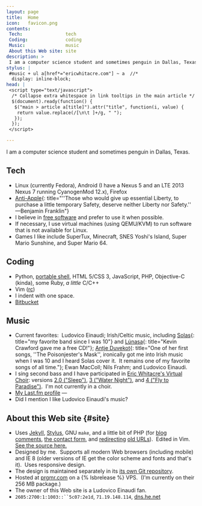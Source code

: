 ```yaml
---
layout: page
title:  Home
icon:   favicon.png
contents:
 Tech:                tech
 Coding:              coding
 Music:               music
 About this Web site: site
description: >
 I am a computer science student and sometimes penguin in Dallas, Texas.
stylus: |
 #music + ul a[href*="ericwhitacre.com"] ~ a  //*
  display: inline-block;
head: |
 <script type="text/javascript">
  /* Collapse extra whitespace in link tooltips in the main article */
  $(document).ready(function() {
   $("main > article a[title]").attr("title", function(i, value) {
    return value.replace(/[\n\t ]+/g, " ");
   });
  });
 </script>

---
```


I am a computer science student and sometimes penguin in Dallas, Texas.


## Tech

* Linux (currently Fedora), Android (I have a Nexus 5 and an LTE 2013 Nexus 7
  running CyanogenMod 12.x), Firefox
* [Anti-Apple](https://www.stallman.org/apple.html){:
   title="''Those who would give up essential Liberty, to purchase a little
          temporary Safety, deserve neither Liberty nor Safety.''
                                                    —Benjamin Franklin"}
* I believe in [free software](https://www.gnu.org/philosophy/free-sw.html)
  and prefer to use it when possible.
* If necessary, I use virtual machines (using QEMU/KVM) to run software that
  is not available for Linux.
* Games I like include SuperTux, Minecraft, SNES Yoshi's Island, Super Mario
  Sunshine, and Super Mario 64.


## Coding

* Python, [portable shell][], HTML 5/CSS 3, JavaScript, PHP, Objective-C
  (kinda), some Ruby, *a little* C/C++
* Vim ([rc](https://s.zeid.me/vimrc))
* I indent with one space.
* [Bitbucket](http://code.s.zeid.me/)

[portable shell]: https://www.gnu.org/software/autoconf/manual/html_node/Portable-Shell.html


## Music

* Current favorites:  Ludovico Einaudi; Irish/Celtic music, including
  [Solas][]{: title="my favorite band since I was 10"}
  and [Lúnasa][]{: title="Kevin Crawford gave me a free CD!"};
  [Antje Duvekot][Antje]{:
   title="One of her first songs, ''The Poisonjester's Mask'', ironically got me
          into Irish music when I was 10 and I heard Solas cover it.  It remains
          one of my favorite songs of all time."};
  Ewan MacColl; Nils Frahm; and Ludovico Einaudi.
* I sing second bass and I have participated in [Eric Whitacre's Virtual Choir][EWVC]:
  versions [2.0 ("Sleep")][VC2], [3 ("Water Night")][VC3], and
  [4 ("Fly to Paradise")][VC4].  I'm not currently in a choir.
* [My Last.fm profile](https://www.last.fm/user/ScottyWZ)
  <span class="fill-in-last-fm-status hide"> — </span>
* Did I mention I like Ludovico Einaudi's music?

[Solas]:     http://www.solasmusic.com/
[Lúnasa]:    http://www.lunasa.ie/
[Antje]:     http://www.antjeduvekot.com/
[EWVC]:      https://ericwhitacre.com/the-virtual-choir
[VC2]:       https://www.youtube.com/watch?v=6WhWDCw3Mng
[VC3]:       https://www.youtube.com/watch?v=V3rRaL-Czxw
[VC4]:       https://www.youtube.com/watch?v=Y8oDnUga0JU


## About this Web site {#site}

* Uses [Jekyll](https://github.com/jekyll/jekyll),
  [Stylus](https://learnboost.github.io/stylus/),
  GNU `make`, and a little bit of PHP (for
  [blog comments](http://code.s.zeid.me/freecomment),
  [the contact form](http://code.s.zeid.me/site/src/master/contact/), and
  [redirecting](http://code.s.zeid.me/site-design/src/master/static/redirect.php)
  [old URLs](http://code.s.zeid.me/site/src/master/_redirects)).  Edited in Vim. 
  [See the source here.](http://code.s.zeid.me/site/src)
* Designed by me.  Supports all modern Web browsers (including mobile) and
  IE 8 (older versions of IE get the color scheme and fonts and that's it). 
  Uses responsive design.
* The design is maintained separately in its
  [its own Git repository](http://code.s.zeid.me/site-design).
* Hosted at [prgmr.com](http://prgmr.com/) on a {% lsbrelease %} VPS. 
  (I'm currently on their 256 MB package.)
* The owner of this Web site is a Ludovico Einaudi fan.
* `2605:2700:1:1003::``5c07:2e1d`, `71.19.148.114`, [dns.he.net](https://dns.he.net)

